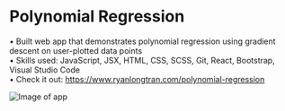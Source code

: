 # Polynomial Regression

• Built web app that demonstrates polynomial regression using gradient descent on user-plotted data points  
• Skills used: JavaScript, JSX, HTML, CSS, SCSS, Git, React, Bootstrap, Visual Studio Code  
• Check it out: https://www.ryanlongtran.com/polynomial-regression

![Image of app](https://github.com/ryantran2165/ryantran2165.github.io/blob/source/src/assets/polynomial_regression.jpg)
